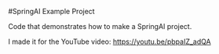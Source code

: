 #SpringAI Example Project

Code that demonstrates how to make a SpringAI project.

I made it for the YouTube video: https://youtu.be/pbpaIZ_adQA
